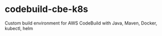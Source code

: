# codebuild-cbe-k8s
Custom build environment for AWS CodeBuild with Java, Maven, Docker, kubectl, helm
